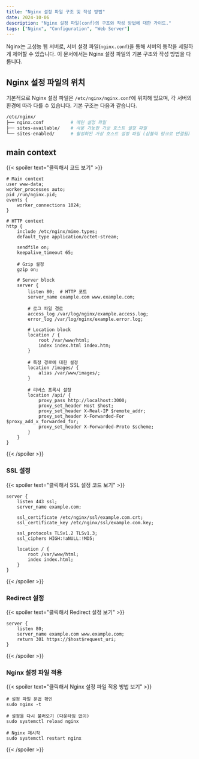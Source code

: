 ```yaml
---
title: "Nginx 설정 파일 구조 및 작성 방법"
date: 2024-10-06
description: "Nginx 설정 파일(conf)의 구조와 작성 방법에 대한 가이드."
tags: ["Nginx", "Configuration", "Web Server"]
---
```



Nginx는 고성능 웹 서버로, 서버 설정 파일(`nginx.conf`)을 통해 서버의 동작을 세밀하게 제어할 수 있습니다. 이 문서에서는 Nginx 설정 파일의 기본 구조와 작성 방법을 다룹니다.

## Nginx 설정 파일의 위치
기본적으로 Nginx 설정 파일은 `/etc/nginx/nginx.conf`에 위치해 있으며, 각 서버의 환경에 따라 다를 수 있습니다. 기본 구조는 다음과 같습니다.

```bash
/etc/nginx/
├── nginx.conf          # 메인 설정 파일
├── sites-available/    # 사용 가능한 가상 호스트 설정 파일
└── sites-enabled/      # 활성화된 가상 호스트 설정 파일 (심볼릭 링크로 연결됨)
```


## main context
{{< spoiler text="클릭해서 코드 보기" >}}

```code
# Main context
user www-data;
worker_processes auto;
pid /run/nginx.pid;
events {
    worker_connections 1024;
}

# HTTP context
http {
    include /etc/nginx/mime.types;
    default_type application/octet-stream;

    sendfile on;
    keepalive_timeout 65;

    # Gzip 설정
    gzip on;

    # Server block
    server {
        listen 80;  # HTTP 포트
        server_name example.com www.example.com;

        # 로그 파일 경로
        access_log /var/log/nginx/example.access.log;
        error_log /var/log/nginx/example.error.log;

        # Location block
        location / {
            root /var/www/html;
            index index.html index.htm;
        }

        # 특정 경로에 대한 설정
        location /images/ {
            alias /var/www/images/;
        }

        # 리버스 프록시 설정
        location /api/ {
            proxy_pass http://localhost:3000;
            proxy_set_header Host $host;
            proxy_set_header X-Real-IP $remote_addr;
            proxy_set_header X-Forwarded-For $proxy_add_x_forwarded_for;
            proxy_set_header X-Forwarded-Proto $scheme;
        }
    }
}

```
{{< /spoiler >}}



### SSL 설정

{{< spoiler text="클릭해서 SSL 설정 코드 보기" >}}

```code
server {
    listen 443 ssl;
    server_name example.com;

    ssl_certificate /etc/nginx/ssl/example.com.crt;
    ssl_certificate_key /etc/nginx/ssl/example.com.key;

    ssl_protocols TLSv1.2 TLSv1.3;
    ssl_ciphers HIGH:!aNULL:!MD5;

    location / {
        root /var/www/html;
        index index.html;
    }
}
```
{{< /spoiler >}}



### Redirect 설정

{{< spoiler text="클릭해서 Redirect 설정 보기" >}}
```code
server {
    listen 80;
    server_name example.com www.example.com;
    return 301 https://$host$request_uri;
}
```
{{< /spoiler >}}


### Nginx 설정 파일 적용

{{< spoiler text="클릭해서 Nginx 설정 파일 적용 방법 보기" >}}

```code
# 설정 파일 문법 확인
sudo nginx -t

# 설정을 다시 불러오기 (다운타임 없이)
sudo systemctl reload nginx

# Nginx 재시작
sudo systemctl restart nginx

```

{{< /spoiler >}}
